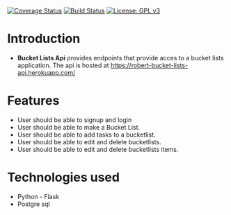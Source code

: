 
[![Coverage Status](https://coveralls.io/repos/github/rnjane/BucketLists-API/badge.svg?branch=develop)](https://coveralls.io/github/rnjane/BucketLists-API?branch=develop)
[![Build Status](https://travis-ci.org/rnjane/BucketLists-API.svg?branch=develop)](https://travis-ci.org/rnjane/BucketLists-API)
[![License: GPL v3](https://img.shields.io/badge/License-GPL%20v3-blue.svg)](https://www.gnu.org/licenses/gpl-3.0)
# Introduction

* **Bucket Lists Api** provides endpoints that provide acces to a bucket lists application. The api is hosted at https://robert-bucket-lists-api.herokuapp.com/

# Features
  * User should be able to signup and login
  * User should be able to make a Bucket List.
  * User should be able to add tasks to a bucketlist.
  * User should be able to edit and delete bucketlists.
  * User should be able to edit and delete bucketlists items.

# Technologies used
  * Python - Flask
  * Postgre sql